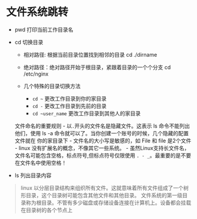 # 文件系统跳转

- pwd 打印当前工作目录名

- cd 切换目录
    - 相对路径: 根据当前目录位置找到相邻的目录 cd ./dirname
    - 绝对路径：绝对路径开始于根目录，紧跟着目录的一个个分支 cd /etc/nginx

    - 几个特殊的目录切换方法
        - `cd ~` 更改工作目录到你的家目录
        - `cd -` 更改工作目录到先前的目录
        - `cd ~user_name` 更改工作目录到其他人的家目录

    文件命名的重要规则
        - 以`.`开头的文件名是隐藏文件。这表示 ls 命令不能列出他们，使用 ls -a 命令就可以了。当你创建一个账号的时候，几个隐藏的配置文件就在
        你的家目录下
        - 文件名的大小写是敏感的，如 File 和 file 是2个文件
        - linux 没有扩展名的概念，不像其它一些系统。
        - 虽然Linux支持长文件名，文件名可能包含空格，标点符号,但标点符号仅限使用 `. - _`。最重要的是不要在文件名中使用空格！

- ls 列出目录内容

> linux 以分层目录结构来组织所有文件。这就意味着所有文件组成了一个树形目录，这个目录树可能包含其他文件和其他目录。
文件系统的第一级目录称为根目录。不管有多少磁盘或存储设备连接在计算机上。设备都会挂载在目录树的各个节点上

